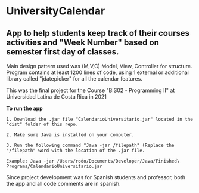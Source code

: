 # UniversityCalendar
## App to help students keep track of their courses activities and "Week Number" based on semester first day of classes. 

Main design pattern used was (M,V,C) Model, View, Controller for structure. Program contains at least 1200 lines of code, using 1 external or additional library called "jdatepicker" for all the calendar features. 

This was the final project for the Course "BIS02 - Programming II" at Universidad Latina de Costa Rica in 2021

**To run the app**

    1. Download the .jar file "CalendarioUniversitario.jar" located in the "dist" folder of this repo. 

    2. Make sure Java is installed on your computer. 

    3. Run the following command "Java -jar /filepath" (Replace the "/filepath" word with the location of the .jar file.

    Example: Java -jar /Users/rodo/Documents/Developer/Java/Finished\ Programs/CalendarioUniversitario.jar


Since project development was for Spanish students and professor, both the app and all code comments are in spanish.
